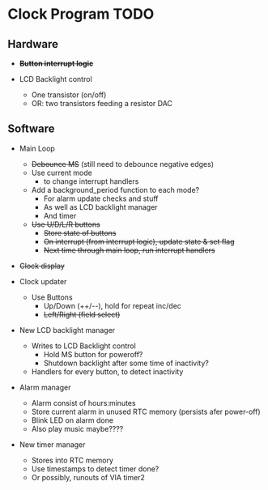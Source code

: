 # Clock Program TODO

## Hardware
  * ~~**Button interrupt logic**~~

  * LCD Backlight control
    - One transistor (on/off)
    - OR: two transistors feeding a resistor DAC

## Software
  * Main Loop
    - ~~Debounce MS~~ (still need to debounce negative edges)
    - Use current mode
      * to change interrupt handlers
    - Add a background_period function to each mode?
      * For alarm update checks and stuff
      * As well as LCD backlight manager
      * And timer
    - ~~Use U/D/L/R buttons~~
      * ~~Store state of buttons~~
      * ~~On interrupt (from interrupt logic), update state & set flag~~
      * ~~Next time through main loop, run interrupt handlers~~


  * ~~Clock display~~

  * Clock updater
    - Use Buttons
      * Up/Down (++/--), hold for repeat inc/dec
      * ~~Left/Right (field select)~~

  * New LCD backlight manager
    - Writes to LCD Backlight control
      * Hold MS button for poweroff?
      * Shutdown backlight after some time of inactivity?
    - Handlers for every button, to detect inactivity

  * Alarm manager
    - Alarm consist of hours:minutes
    - Store current alarm in unused RTC memory (persists afer power-off)
    - Blink LED on alarm done
    - Also play music maybe????

  * New timer manager
    - Stores into RTC memory
    - Use timestamps to detect timer done?
    - Or possibly, runouts of VIA timer2
